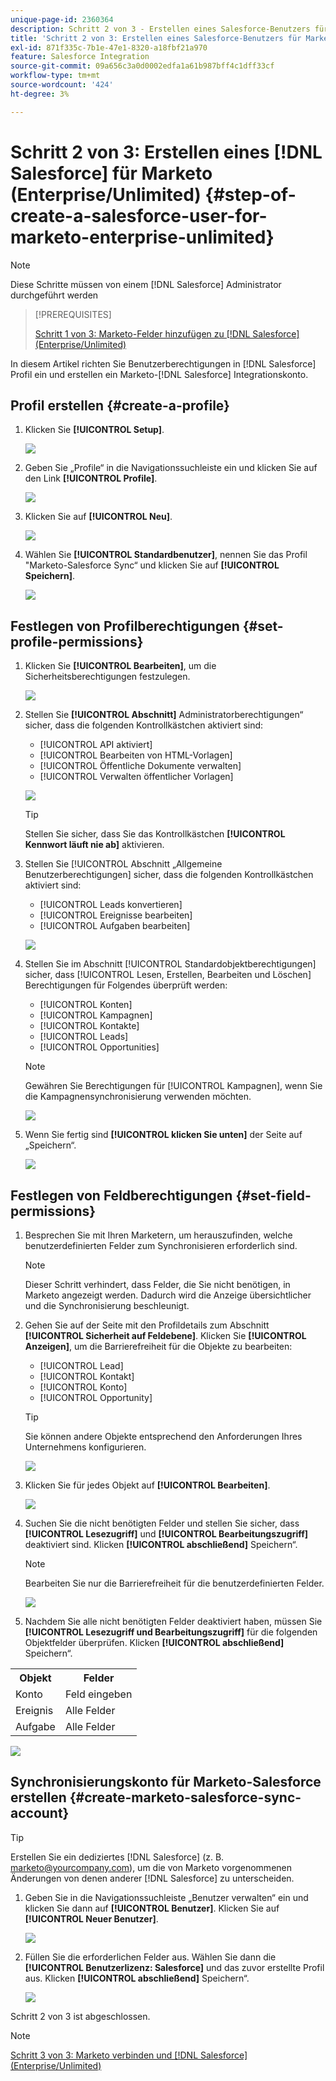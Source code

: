 ```yaml
---
unique-page-id: 2360364
description: Schritt 2 von 3 - Erstellen eines Salesforce-Benutzers für Marketo (Enterprise/Unlimited) - Marketo-Dokumente - Produktdokumentation
title: 'Schritt 2 von 3: Erstellen eines Salesforce-Benutzers für Marketo (Enterprise/Unlimited)'
exl-id: 871f335c-7b1e-47e1-8320-a18fbf21a970
feature: Salesforce Integration
source-git-commit: 09a656c3a0d0002edfa1a61b987bff4c1dff33cf
workflow-type: tm+mt
source-wordcount: '424'
ht-degree: 3%

---
```


# Schritt 2 von 3: Erstellen eines [!DNL Salesforce] für Marketo (Enterprise/Unlimited) {#step-of-create-a-salesforce-user-for-marketo-enterprise-unlimited}

>[!NOTE]
>
>Diese Schritte müssen von einem [!DNL Salesforce] Administrator durchgeführt werden

>[!PREREQUISITES]
>
>[Schritt 1 von 3: Marketo-Felder hinzufügen zu [!DNL Salesforce] (Enterprise/Unlimited)](/help/marketo/product-docs/crm-sync/salesforce-sync/setup/enterprise-unlimited-edition/step-1-of-3-add-marketo-fields-to-salesforce-enterprise-unlimited.md)

In diesem Artikel richten Sie Benutzerberechtigungen in [!DNL Salesforce] Profil ein und erstellen ein Marketo-[!DNL Salesforce] Integrationskonto.

## Profil erstellen {#create-a-profile}

1. Klicken Sie **[!UICONTROL Setup]**.

   ![](assets/image2015-6-11-16-3a15-3a27.png)

1. Geben Sie „Profile“ in die Navigationssuchleiste ein und klicken Sie auf den Link **[!UICONTROL Profile]**.

   ![](assets/sfdc-profiles-hands.png)

1. Klicken Sie auf **[!UICONTROL Neu]**.

   ![](assets/image2014-12-9-9-3a19-3a15.png)

1. Wählen Sie **[!UICONTROL Standardbenutzer]**, nennen Sie das Profil &quot;Marketo-Salesforce Sync“ und klicken Sie auf **[!UICONTROL Speichern]**.

   ![](assets/image2014-12-9-9-3a19-3a22.png)

## Festlegen von Profilberechtigungen {#set-profile-permissions}

1. Klicken Sie **[!UICONTROL Bearbeiten]**, um die Sicherheitsberechtigungen festzulegen.

   ![](assets/image2014-12-9-9-3a19-3a30.png)

1. Stellen Sie **[!UICONTROL Abschnitt]** Administratorberechtigungen“ sicher, dass die folgenden Kontrollkästchen aktiviert sind:

   * [!UICONTROL API aktiviert]
   * [!UICONTROL Bearbeiten von HTML-Vorlagen]
   * [!UICONTROL Öffentliche Dokumente verwalten]
   * [!UICONTROL Verwalten öffentlicher Vorlagen]

   ![](assets/image2014-12-9-9-3a19-3a38.png)

   >[!TIP]
   >
   >Stellen Sie sicher, dass Sie das Kontrollkästchen **[!UICONTROL Kennwort läuft nie ab]** aktivieren.

1. Stellen Sie [!UICONTROL  Abschnitt „Allgemeine Benutzerberechtigungen] sicher, dass die folgenden Kontrollkästchen aktiviert sind:

   * [!UICONTROL Leads konvertieren]
   * [!UICONTROL Ereignisse bearbeiten]
   * [!UICONTROL Aufgaben bearbeiten]

   ![](assets/image2014-12-9-9-3a19-3a47.png)

1. Stellen Sie im Abschnitt [!UICONTROL Standardobjektberechtigungen] sicher, dass [!UICONTROL Lesen, Erstellen, Bearbeiten und Löschen] Berechtigungen für Folgendes überprüft werden:

   * [!UICONTROL Konten]
   * [!UICONTROL Kampagnen]
   * [!UICONTROL Kontakte]
   * [!UICONTROL Leads]
   * [!UICONTROL Opportunities]

   >[!NOTE]
   >
   >Gewähren Sie Berechtigungen für [!UICONTROL Kampagnen], wenn Sie die Kampagnensynchronisierung verwenden möchten.

   ![](assets/image2014-12-9-9-3a19-3a57.png)

1. Wenn Sie fertig sind **[!UICONTROL klicken Sie unten]** der Seite auf „Speichern“.

   ![](assets/image2014-12-9-9-3a20-3a5.png)

## Festlegen von Feldberechtigungen {#set-field-permissions}

1. Besprechen Sie mit Ihren Marketern, um herauszufinden, welche benutzerdefinierten Felder zum Synchronisieren erforderlich sind.

   >[!NOTE]
   >
   >Dieser Schritt verhindert, dass Felder, die Sie nicht benötigen, in Marketo angezeigt werden. Dadurch wird die Anzeige übersichtlicher und die Synchronisierung beschleunigt.

1. Gehen Sie auf der Seite mit den Profildetails zum Abschnitt **[!UICONTROL Sicherheit auf Feldebene]**. Klicken Sie **[!UICONTROL Anzeigen]**, um die Barrierefreiheit für die Objekte zu bearbeiten:

   * [!UICONTROL Lead]
   * [!UICONTROL Kontakt]
   * [!UICONTROL Konto]
   * [!UICONTROL Opportunity]

   >[!TIP]
   >
   >Sie können andere Objekte entsprechend den Anforderungen Ihres Unternehmens konfigurieren.

   ![](assets/image2014-12-9-9-3a20-3a14.png)

1. Klicken Sie für jedes Objekt auf **[!UICONTROL Bearbeiten]**.

   ![](assets/sfdc-sync-field-edit1.png)

1. Suchen Sie die nicht benötigten Felder und stellen Sie sicher, dass **[!UICONTROL Lesezugriff]** und **[!UICONTROL Bearbeitungszugriff]** deaktiviert sind. Klicken **[!UICONTROL abschließend]** Speichern“.

   >[!NOTE]
   >
   >Bearbeiten Sie nur die Barrierefreiheit für die benutzerdefinierten Felder.

   ![](assets/sfdc-sync-field-edit2.png)

1. Nachdem Sie alle nicht benötigten Felder deaktiviert haben, müssen Sie **[!UICONTROL Lesezugriff und Bearbeitungszugriff]** für die folgenden Objektfelder überprüfen. Klicken **[!UICONTROL abschließend]** Speichern“.

<table>
 <tbody>
  <tr>
   <th>Objekt</th>
   <th>Felder</th>
  </tr>
  <tr>
   <td>Konto</td>
   <td>Feld eingeben</td>
  </tr>
  <tr>
   <td>Ereignis</td>
   <td>Alle Felder</td>
  </tr>
  <tr>
   <td>Aufgabe</td>
   <td>Alle Felder</td>
  </tr>
 </tbody>
</table>

![](assets/sfdc-check-the-boxes.png)

## Synchronisierungskonto für Marketo-Salesforce erstellen {#create-marketo-salesforce-sync-account}

>[!TIP]
>
>Erstellen Sie ein dediziertes [!DNL Salesforce] (z. B. <marketo@yourcompany.com>), um die von Marketo vorgenommenen Änderungen von denen anderer [!DNL Salesforce] zu unterscheiden.

1. Geben Sie in die Navigationssuchleiste „Benutzer verwalten“ ein und klicken Sie dann auf **[!UICONTROL Benutzer]**. Klicken Sie auf **[!UICONTROL Neuer Benutzer]**.

   ![](assets/sfdc-new-users.png)

1. Füllen Sie die erforderlichen Felder aus. Wählen Sie dann die **[!UICONTROL Benutzerlizenz: Salesforce]** und das zuvor erstellte Profil aus. Klicken **[!UICONTROL abschließend]** Speichern“.

   ![](assets/image2014-12-9-9-3a20-3a56.png)

Schritt 2 von 3 ist abgeschlossen.

>[!NOTE]
>
>[Schritt 3 von 3: Marketo verbinden und [!DNL Salesforce] (Enterprise/Unlimited)](/help/marketo/product-docs/crm-sync/salesforce-sync/setup/enterprise-unlimited-edition/step-3-of-3-connect-marketo-and-salesforce-enterprise-unlimited.md)
